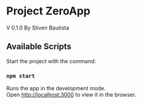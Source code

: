 # Project ZeroApp
V 0.1.0
By Stiven Bautista

## Available Scripts

Start the project with the command:

### `npm start`

Runs the app in the development mode.<br>
Open [http://localhost:3000](http://localhost:3000) to view it in the browser.

